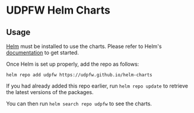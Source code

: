 # UDPFW Helm Charts

## Usage

[Helm](https://helm.sh) must be installed to use the charts.
Please refer to Helm's [documentation](https://helm.sh/docs/) to get started.

Once Helm is set up properly, add the repo as follows:

```console
helm repo add udpfw https://udpfw.github.io/helm-charts
```

If you had already added this repo earlier, run `helm repo update` to retrieve the latest versions of the packages.

You can then run `helm search repo udpfw` to see the charts.
